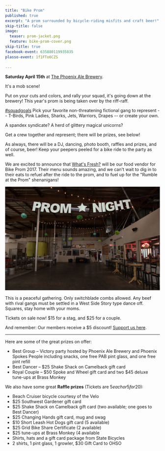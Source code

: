 ```yaml
---
title: "Bike Prom"
published: true
excerpt: "A prom surrounded by bicycle-riding misfits and craft beer!"
skip-title: false
image:
  teaser: prom-jacket.png
  feature: bike-prom-cover.png
skip-title: true
facebook-event: 635880119935835
plasso-event: 1f1FTo6CZS

---
```


**Saturday April 15th** at [The Phoenix Ale Brewery](http://phoenixale.com/).

It's a mob scene!

Put on your cuts and colors, and rally your squad, it's going down at the brewery! This year's prom is being taken over by the riff-raff.

[#squadgoals](https://twitter.com/search?q=%23SquadGoals) Pick your favorite non-threatening fictional gang to represent -- T-Birds, Pink Ladies, Sharks, Jets, Warriors, Drapes -- or create your own.

A spandex syndicate? A herd of glittery magical unicorns?

Get a crew together and represent; there will be prizes, see below!

As always, there will be a DJ, dancing, photo booth, raffles and prizes, and of course, beer! Keep your peepers peeled for a bike ride to the party as well.

We are excited to announce that [What's Fresh?](http://www.whatsfreshaz.com/) will be our food vendor for Bike Prom 2017.
Their menu sounds amazing, and we can't wait to dig in to their eats to refuel after the ride to the prom, and to fuel up for the "Rumble at the Prom" shenanigans!

![the dance floor is waiting](/images/prom-empty.jpg)

This is a peaceful gathering. Only switchblade combs allowed. Any beef with rival gangs must be settled in a West Side Story type dance off. Squares, stay home with your moms.

Tickets on sale now! $15 for a stag, and $25 for a couple.

And remember: Our members receive a $5 discount! [Support us here](https://plasso.com/s/9Tlekqlz7y).


<hr>

Here are some of the great prizes on offer:

* Best Group – Victory party hosted by Phoenix Ale Brewery and Phoenix Spokes People including snacks, one free PAB pint glass, and one free pint refill 
* Best Dancer – $25 Shake Shack on Camelback gift card
* Royal Couple – $50 Spoke and Wheel gift card and two $45 deluxe tune-ups at Brass Monkey

We also have some great **Raffle prizes** (Tickets are $5 each or 5 for$20):

*	Beach Cruiser bicycle courtesy of the Velo
*	$25 Southwest Gardener gift card
*	$25 Shake Shack on Camelback gift card (two available; one goes to Best Dancer)
*	$25 Changing Hands gift card, mug and swag
*	$10 Short Leash Hot Dogs gift card (5 available)
*	$25 Grid Bike Share Certificate (2 available)
*	$25 tune-ups at Brass Monkey (4 available
*	Shirts, hats and a gift card package from State Bicycles
*	2 shirts, 1 pint glass, 1 growler, $30 Gift Card to OHSO
